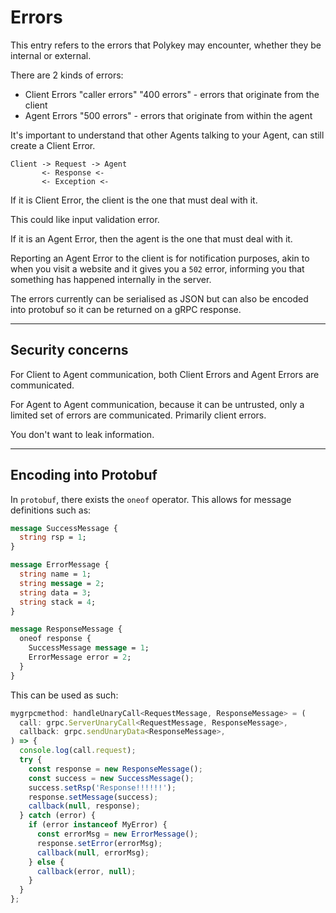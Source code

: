 # Errors

This entry refers to the errors that Polykey may encounter, whether they be
internal or external.

There are 2 kinds of errors:

- Client Errors "caller errors" "400 errors" - errors that originate from the
  client
- Agent Errors "500 errors" - errors that originate from within the agent

It's important to understand that other Agents talking to your Agent, can still
create a Client Error.

```
Client -> Request -> Agent
       <- Response <-
       <- Exception <-
```

If it is Client Error, the client is the one that must deal with it.

This could like input validation error.

If it is an Agent Error, then the agent is the one that must deal with it.

Reporting an Agent Error to the client is for notification purposes, akin to
when you visit a website and it gives you a `502` error, informing you that
something has happened internally in the server.

The errors currently can be serialised as JSON but can also be encoded into
protobuf so it can be returned on a gRPC response.

---

## Security concerns

For Client to Agent communication, both Client Errors and Agent Errors are
communicated.

For Agent to Agent communication, because it can be untrusted, only a limited
set of errors are communicated. Primarily client errors.

You don't want to leak information.

---

## Encoding into Protobuf

In `protobuf`, there exists the `oneof` operator. This allows for message
definitions such as:

```proto
message SuccessMessage {
  string rsp = 1;
}

message ErrorMessage {
  string name = 1;
  string message = 2;
  string data = 3;
  string stack = 4;
}

message ResponseMessage {
  oneof response {
    SuccessMessage message = 1;
    ErrorMessage error = 2;
  }
}
```

This can be used as such:

```ts
mygrpcmethod: handleUnaryCall<RequestMessage, ResponseMessage> = (
  call: grpc.ServerUnaryCall<RequestMessage, ResponseMessage>,
  callback: grpc.sendUnaryData<ResponseMessage>,
) => {
  console.log(call.request);
  try {
    const response = new ResponseMessage();
    const success = new SuccessMessage();
    success.setRsp('Response!!!!!!');
    response.setMessage(success);
    callback(null, response);
  } catch (error) {
    if (error instanceof MyError) {
      const errorMsg = new ErrorMessage();
      response.setError(errorMsg);
      callback(null, errorMsg);
    } else {
      callback(error, null);
    }
  }
};
```
